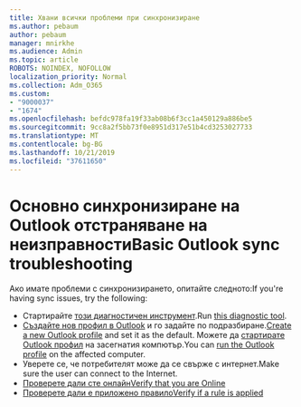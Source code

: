 ```yaml
---
title: Хвани всички проблеми при синхронизиране
ms.author: pebaum
author: pebaum
manager: mnirkhe
ms.audience: Admin
ms.topic: article
ROBOTS: NOINDEX, NOFOLLOW
localization_priority: Normal
ms.collection: Adm_O365
ms.custom:
- "9000037"
- "1674"
ms.openlocfilehash: befdc978fa19f33ab08b6f3cc1a450129a886be5
ms.sourcegitcommit: 9cc8a2f5bb73f0e8951d317e51b4cd3253027733
ms.translationtype: MT
ms.contentlocale: bg-BG
ms.lasthandoff: 10/21/2019
ms.locfileid: "37611650"
---
```

# <a name="basic-outlook-sync-troubleshooting"></a><span data-ttu-id="f9753-102">Основно синхронизиране на Outlook отстраняване на неизправности</span><span class="sxs-lookup"><span data-stu-id="f9753-102">Basic Outlook sync troubleshooting</span></span>

<span data-ttu-id="f9753-103">Ако имате проблеми с синхронизирането, опитайте следното:</span><span class="sxs-lookup"><span data-stu-id="f9753-103">If you're having sync issues, try the following:</span></span>

- <span data-ttu-id="f9753-104">Стартирайте [този диагностичен инструмент](https://aka.ms/sara-outlooksendreceive).</span><span class="sxs-lookup"><span data-stu-id="f9753-104">Run [this diagnostic tool](https://aka.ms/sara-outlooksendreceive).</span></span>
- <span data-ttu-id="f9753-105">[Създайте нов профил в Outlook](https://support.office.com/article/f544c1ba-3352-4b3b-be0b-8d42a540459d) и го задайте по подразбиране.</span><span class="sxs-lookup"><span data-stu-id="f9753-105">[Create a new Outlook profile](https://support.office.com/article/f544c1ba-3352-4b3b-be0b-8d42a540459d) and set it as the default.</span></span> <span data-ttu-id="f9753-106">Можете да [стартирате Outlook профил](https://aka.ms/SaRA-OutlookSetupProfile) на засегнатия компютър.</span><span class="sxs-lookup"><span data-stu-id="f9753-106">You can [run the Outlook profile](https://aka.ms/SaRA-OutlookSetupProfile) on the affected computer.</span></span>
- <span data-ttu-id="f9753-107">Уверете се, че потребителят може да се свърже с интернет.</span><span class="sxs-lookup"><span data-stu-id="f9753-107">Make sure the user can connect to the Internet.</span></span> 
- [<span data-ttu-id="f9753-108">Проверете дали сте онлайн</span><span class="sxs-lookup"><span data-stu-id="f9753-108">Verify that you are Online</span></span>](https://support.office.com/article/2460e4a8-16c7-47fc-b204-b1549275aac9)
- [<span data-ttu-id="f9753-109">Проверете дали е приложено правило</span><span class="sxs-lookup"><span data-stu-id="f9753-109">Verify if a rule is applied</span></span>](https://support.office.com/article/C24F5DEA-9465-4DF4-AD17-A50704D66C59)